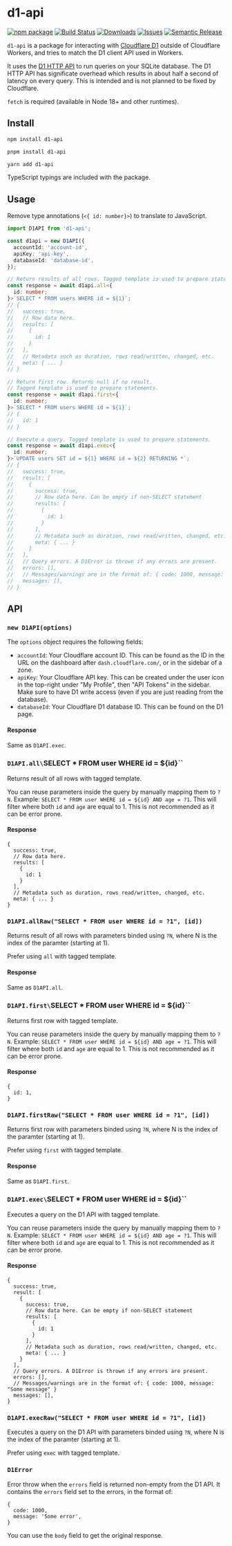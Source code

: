 # d1-api

[![npm package][npm-img]][npm-url]
[![Build Status][build-img]][build-url]
[![Downloads][downloads-img]][downloads-url]
[![Issues][issues-img]][issues-url]
[![Semantic Release][semantic-release-img]][semantic-release-url]

`d1-api` is a package for interacting with [Cloudflare D1](https://developers.cloudflare.com/d1/) outside of Cloudflare Workers, and tries to match the D1 client API used in Workers.

It uses the [D1 HTTP API](https://developers.cloudflare.com/api/operations/cloudflare-d1-query-database) to run queries on your SQLite database. The D1 HTTP API has significate overhead which results in about half a second of latency on every query. This is intended and is not planned to be fixed by Cloudflare.

`fetch` is required (available in Node 18+ and other runtimes).

## Install

```bash
npm install d1-api
```

```bash
pnpm install d1-api
```

```bash
yarn add d1-api
```

TypeScript typings are included with the package.

## Usage

Remove type annotations (`<{ id: number}>`) to translate to JavaScript.

```ts
import D1API from 'd1-api';

const d1api = new D1API({
  accountId: 'account-id',
  apiKey: 'api-key',
  databaseId: 'database-id',
});

// Return results of all rows. Tagged template is used to prepare statements.
const response = await d1api.all<{
  id: number;
}>`SELECT * FROM users WHERE id = ${1}`;
// {
//   success: true,
//   // Row data here.
//   results: [
//     {
//       id: 1
//     }
//   ],
//   // Metadata such as duration, rows read/written, changed, etc.
//   meta: { ... }
// }

// Return first row. Returns null if no result.
// Tagged template is used to prepare statements.
const response = await d1api.first<{
  id: number;
}>`SELECT * FROM users WHERE id = ${1}`;
// {
//   id: 1
// }

// Execute a query. Tagged template is used to prepare statements.
const response = await d1api.exec<{
  id: number;
}>`UPDATE users SET id = ${1} WHERE id = ${2} RETURNING *`;
// {
//   success: true,
//   result: [
//     {
//       success: true,
//       // Row data here. Can be empty if non-SELECT statement
//       results: [
//         {
//           id: 1
//         }
//       ],
//       // Metadata such as duration, rows read/written, changed, etc.
//       meta: { ... }
//     }
//   ],
//   // Query errors. A D1Error is thrown if any errors are present.
//   errors: [],
//   // Messages/warnings are in the format of: { code: 1000, message: "Some message" }
//   messages: [],
// }
```

## API

### `new D1API(options)`

The `options` object requires the following fields:

- `accountId`: Your Cloudflare account ID. This can be found as the ID in the URL on the dashboard after `dash.cloudflare.com/`, or in the sidebar of a zone.
- `apiKey`: Your Cloudflare API key. This can be created under the user icon in the top-right under "My Profile", then "API Tokens" in the sidebar. Make sure to have D1 write access (even if you are just reading from the database).
- `databaseId`: Your Cloudflare D1 database ID. This can be found on the D1 page.

#### Response

Same as `D1API.exec`.

### `D1API.all\`SELECT \* FROM user WHERE id = ${id}\``

Returns result of all rows with tagged template.

You can reuse parameters inside the query by manually mapping them to `?N`. Example: `SELECT * FROM user WHERE id = ${id} AND age = ?1`. This will filter where both `id` and `age` are equal to 1. This is not recommended as it can be error prone.

#### Response

```json5
{
  success: true,
  // Row data here.
  results: [
    {
      id: 1
    }
  ],
  // Metadata such as duration, rows read/written, changed, etc.
  meta: { ... }
}
```

### `D1API.allRaw("SELECT * FROM user WHERE id = ?1", [id])`

Returns result of all rows with parameters binded using `?N`, where N is the index of the paramter (starting at 1).

Prefer using `all` with tagged template.

#### Response

Same as `D1API.all`.

### `D1API.first\`SELECT \* FROM user WHERE id = ${id}\``

Returns first row with tagged template.

You can reuse parameters inside the query by manually mapping them to `?N`. Example: `SELECT * FROM user WHERE id = ${id} AND age = ?1`. This will filter where both `id` and `age` are equal to 1. This is not recommended as it can be error prone.

#### Response

```json5
{
  id: 1,
}
```

### `D1API.firstRaw("SELECT * FROM user WHERE id = ?1", [id])`

Returns first row with parameters binded using `?N`, where N is the index of the paramter (starting at 1).

Prefer using `first` with tagged template.

#### Response

Same as `D1API.first`.

### `D1API.exec\`SELECT \* FROM user WHERE id = ${id}\``

Executes a query on the D1 API with tagged template.

You can reuse parameters inside the query by manually mapping them to `?N`. Example: `SELECT * FROM user WHERE id = ${id} AND age = ?1`. This will filter where both `id` and `age` are equal to 1. This is not recommended as it can be error prone.

#### Response

```json5
{
  success: true,
  result: [
    {
      success: true,
      // Row data here. Can be empty if non-SELECT statement
      results: [
        {
          id: 1
        }
      ],
      // Metadata such as duration, rows read/written, changed, etc.
      meta: { ... }
    }
  ],
  // Query errors. A D1Error is thrown if any errors are present.
  errors: [],
  // Messages/warnings are in the format of: { code: 1000, message: "Some message" }
  messages: [],
}
```

### `D1API.execRaw("SELECT * FROM user WHERE id = ?1", [id])`

Executes a query on the D1 API with parameters binded using `?N`, where N is the index of the paramter (starting at 1).

Prefer using `exec` with tagged template.

### `D1Error`

Error throw when the `errors` field is returned non-empty from the D1 API. It contains the `errors` field set to the errors, in the format of:

```json5
{
  code: 1000,
  message: 'Some error',
}
```

You can use the `body` field to get the original response.

[build-img]: https://github.com/ryansonshine/d1-api/actions/workflows/release.yml/badge.svg
[build-url]: https://github.com/ryansonshine/d1-api/actions/workflows/release.yml
[downloads-img]: https://img.shields.io/npm/dt/d1-api
[downloads-url]: https://www.npmtrends.com/d1-api
[npm-img]: https://img.shields.io/npm/v/d1-api
[npm-url]: https://www.npmjs.com/package/d1-api
[issues-img]: https://img.shields.io/github/issues/ryansonshine/d1-api
[issues-url]: https://github.com/ryansonshine/d1-api/issues
[codecov-img]: https://codecov.io/gh/ryansonshine/d1-api/branch/main/graph/badge.svg
[codecov-url]: https://codecov.io/gh/ryansonshine/d1-api
[semantic-release-img]: https://img.shields.io/badge/%20%20%F0%9F%93%A6%F0%9F%9A%80-semantic--release-e10079.svg
[semantic-release-url]: https://github.com/semantic-release/semantic-release
[commitizen-img]: https://img.shields.io/badge/commitizen-friendly-brightgreen.svg
[commitizen-url]: http://commitizen.github.io/cz-cli/
